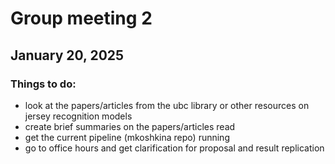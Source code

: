 # Group meeting 2

## January 20, 2025

### Things to do:

- look at the papers/articles from the ubc library or other resources on jersey recognition models
- create brief summaries on the papers/articles read
- get the current pipeline (mkoshkina repo) running
- go to office hours and get clarification for proposal and result replication
